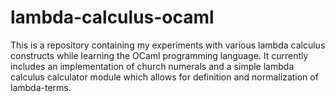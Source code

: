 # lambda-calculus-ocaml
This is a repository containing my experiments with various lambda calculus constructs while learning the OCaml programming language. It currently includes an implementation of church numerals and a simple lambda calculus calculator module which allows for definition and normalization of lambda-terms.
